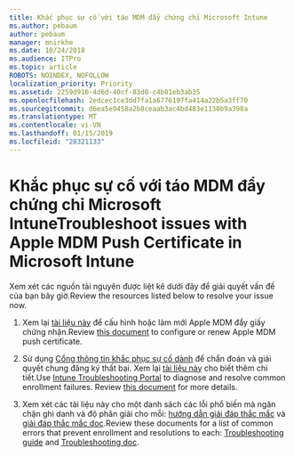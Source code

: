 ```yaml
---
title: Khắc phục sự cố với táo MDM đẩy chứng chỉ Microsoft Intune
ms.author: pebaum
author: pebaum
manager: mnirkhe
ms.date: 10/24/2018
ms.audience: ITPro
ms.topic: article
ROBOTS: NOINDEX, NOFOLLOW
localization_priority: Priority
ms.assetid: 2259d916-4d6d-40cf-83d0-c4b81eb3ab35
ms.openlocfilehash: 2edcec1ce3dd7fa1a6776197fa414a22b5a3ff70
ms.sourcegitcommit: d6ea5e9458a2b8ceaab3ac4bd483e1130b9a398a
ms.translationtype: MT
ms.contentlocale: vi-VN
ms.lasthandoff: 01/15/2019
ms.locfileid: "28321133"
---
```

# <a name="troubleshoot-issues-with-apple-mdm-push-certificate-in-microsoft-intune"></a><span data-ttu-id="59cbf-102">Khắc phục sự cố với táo MDM đẩy chứng chỉ Microsoft Intune</span><span class="sxs-lookup"><span data-stu-id="59cbf-102">Troubleshoot issues with Apple MDM Push Certificate in Microsoft Intune</span></span>

<span data-ttu-id="59cbf-103">Xem xét các nguồn tài nguyên được liệt kê dưới đây để giải quyết vấn đề của bạn bây giờ.</span><span class="sxs-lookup"><span data-stu-id="59cbf-103">Review the resources listed below to resolve your issue now.</span></span> 
  
1. <span data-ttu-id="59cbf-104">Xem lại [tài liệu này](https://docs.microsoft.com/en-us/intune/apple-mdm-push-certificate-get) để cấu hình hoặc làm mới Apple MDM đẩy giấy chứng nhận.</span><span class="sxs-lookup"><span data-stu-id="59cbf-104">Review [this document](https://docs.microsoft.com/en-us/intune/apple-mdm-push-certificate-get) to configure or renew Apple MDM push certificate.</span></span> 
    
2. <span data-ttu-id="59cbf-p101">Sử dụng [Cổng thông tin khắc phục sự cố dành](https://devicemanagement.microsoft.com/#blade/Microsoft_Intune_DeviceSettings/TroubleshootBlade) để chẩn đoán và giải quyết chung đăng ký thất bại. Xem lại [tài liệu này](https://docs.microsoft.com/en-us/intune/help-desk-operators) cho biết thêm chi tiết.</span><span class="sxs-lookup"><span data-stu-id="59cbf-p101">Use [Intune Troubleshooting Portal](https://devicemanagement.microsoft.com/#blade/Microsoft_Intune_DeviceSettings/TroubleshootBlade) to diagnose and resolve common enrollment failures. Review [this document](https://docs.microsoft.com/en-us/intune/help-desk-operators) for more details.</span></span> 
    
3. <span data-ttu-id="59cbf-107">Xem xét các tài liệu này cho một danh sách các lỗi phổ biến mà ngăn chặn ghi danh và độ phân giải cho mỗi: [hướng dẫn giải đáp thắc mắc](https://support.microsoft.com/en-us/help/4039809/troubleshooting-ios-device-enrollment-in-intune) và [giải đáp thắc mắc doc](https://docs.microsoft.com/en-us/intune-classic/troubleshoot/troubleshoot-device-enrollment-in-intune).</span><span class="sxs-lookup"><span data-stu-id="59cbf-107">Review these documents for a list of common errors that prevent enrollment and resolutions to each: [Troubleshooting guide](https://support.microsoft.com/en-us/help/4039809/troubleshooting-ios-device-enrollment-in-intune) and [Troubleshooting doc](https://docs.microsoft.com/en-us/intune-classic/troubleshoot/troubleshoot-device-enrollment-in-intune).</span></span>
    


